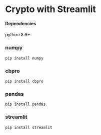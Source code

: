 # Crypto with Streamlit


#### Dependencies
python 3.6+

### numpy  
`pip install numpy`  

### cbpro  
`pip install cbpro`

### pandas  
`pip install pandas`  
  
### streamlit  
`pip install streamlit`
